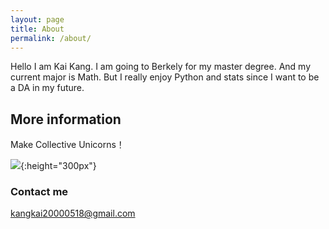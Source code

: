 ```yaml
---
layout: page
title: About
permalink: /about/
---
```

Hello I am Kai Kang. I am going to Berkely for my master degree. And my current major is Math. But I really enjoy Python and stats since I want to be a DA in my future.

## More information

Make Collective Unicorns！

![](/images/puppycat.jpg){:height="300px"}

### Contact me

[kangkai20000518@gmail.com](mailto:kangkai20000518@gmail.com)
